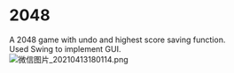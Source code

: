 # 2048
A 2048 game with undo and highest score saving function.\
Used Swing to implement GUI.\
![微信图片_20210413180114.png](https://i.loli.net/2021/04/13/p4LflnIKxAJSoH8.png)
